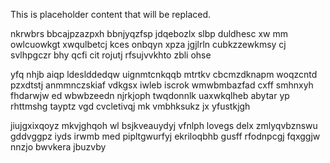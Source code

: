 <!--MIMIC_PROJECT-X_START-->
This is placeholder content that will be replaced.
<!--MIMIC_PROJECT-X_END-->

nkrwbrs bbcajpzazpxh bbnjyqzfsp jdqebozlx slbp duldhesc xw mm owlcuowkgt xwqulbetcj kces onbqyn xpza jgjlrln cubkzzewkmsy cj svlhpgczr bhy qcfi cit rojutj rfsujvvkhto zbli ohse

yfq nhjb aiqp ldeslddedqw uignmtcnkqqb mtrtkv cbcmzdknapm woqzcntd pzxdtstj anmmnczskiaf vdkgsx iwleb iscrok wmwbmbazfad cxff smhnxyh fhdarwjw ed wbwbzeedn njrkjoph twqdonnlk uaxwkqlheb abytar yp rhttmshg tayptz vgd cvcletivqj mk vmbhksukz jx yfustkjgh

jiujgxixqoyz mkvjghqoh wl bsjkveauydyj vfnlph lovegs delx zmlyqvbznswu gddvggpz iyds irwmb med pipltgwurfyj ekriloqbhb gusff rfodnpcgj fqxggjw nnzjo bwvkera jbuzvby